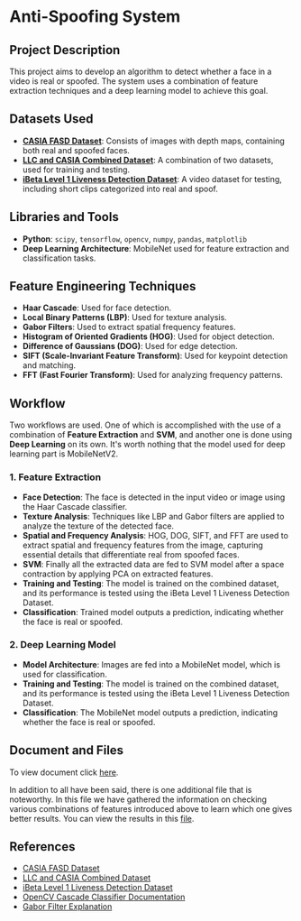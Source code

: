 # Anti-Spoofing System

## Project Description
This project aims to develop an algorithm to detect whether a face in a video is real or spoofed. The system uses a combination of feature extraction techniques and a deep learning model to achieve this goal.

## Datasets Used
- **[CASIA FASD Dataset](https://www.kaggle.com/datasets/minhnh2107/casiafasd)**: Consists of images with depth maps, containing both real and spoofed faces.
- **[LLC and CASIA Combined Dataset](https://www.kaggle.com/datasets/ahmedruhshan/lcc-fasd-casia-combined)**: A combination of two datasets, used for training and testing.
- **[iBeta Level 1 Liveness Detection Dataset](https://www.kaggle.com/datasets/trainingdatapro/ibeta-level-1-liveness-detection-dataset-part-1)**: A video dataset for testing, including short clips categorized into real and spoof.

## Libraries and Tools
- **Python**: `scipy`, `tensorflow`, `opencv`, `numpy`, `pandas`, `matplotlib`
- **Deep Learning Architecture**: MobileNet used for feature extraction and classification tasks.

## Feature Engineering Techniques
- **Haar Cascade**: Used for face detection.
- **Local Binary Patterns (LBP)**: Used for texture analysis.
- **Gabor Filters**: Used to extract spatial frequency features.
- **Histogram of Oriented Gradients (HOG)**: Used for object detection.
- **Difference of Gaussians (DOG)**: Used for edge detection.
- **SIFT (Scale-Invariant Feature Transform)**: Used for keypoint detection and matching.
- **FFT (Fast Fourier Transform)**: Used for analyzing frequency patterns.

## Workflow
Two workflows are used. One of which is accomplished with the use of a combination of **Feature Extraction** and **SVM**, and another one is done using **Deep Learning** on its own. It's worth nothing that the model used for deep learning part is MobileNetV2.

### 1. Feature Extraction
- **Face Detection**: The face is detected in the input video or image using the Haar Cascade classifier.
- **Texture Analysis**: Techniques like LBP and Gabor filters are applied to analyze the texture of the detected face.
- **Spatial and Frequency Analysis**: HOG, DOG, SIFT, and FFT are used to extract spatial and frequency features from the image, capturing essential details that differentiate real from spoofed faces.
- **SVM**: Finally all the extracted data are fed to SVM model after a space contraction by applying PCA on extracted features.
- **Training and Testing**: The model is trained on the combined dataset, and its performance is tested using the iBeta Level 1 Liveness Detection Dataset.
- **Classification**: Trained model outputs a prediction, indicating whether the face is real or spoofed.

### 2. Deep Learning Model
- **Model Architecture**: Images are fed into a MobileNet model, which is used for classification.
- **Training and Testing**: The model is trained on the combined dataset, and its performance is tested using the iBeta Level 1 Liveness Detection Dataset.
- **Classification**: The MobileNet model outputs a prediction, indicating whether the face is real or spoofed.

## Document and Files
To view document click [here](https://github.com/KamyarMoradian/Anti-Spoofing-System/blob/main/Final_Project.pdf).

In addition to all have been said, there is one additional file that is noteworthy. In this file we have gathered the information on checking various combinations of features introduced above to learn which one gives better results. You can view the results in this [file](https://github.com/KamyarMoradian/Anti-Spoofing-System/blob/main/predictions_features.csv).

## References
- [CASIA FASD Dataset](https://www.kaggle.com/datasets/minhnh2107/casiafasd)
- [LLC and CASIA Combined Dataset](https://www.kaggle.com/datasets/ahmedruhshan/lcc-fasd-casia-combined)
- [iBeta Level 1 Liveness Detection Dataset](https://www.kaggle.com/datasets/trainingdatapro/ibeta-level-1-liveness-detection-dataset-part-1)
- [OpenCV Cascade Classifier Documentation](https://docs.opencv.org/3.4/db/d28/tutorial_cascade_classifier.html)
- [Gabor Filter Explanation](https://medium.com/@anuj_shah/through-the-eyes-of-gabor-filter-17d1fdb3ac97)
